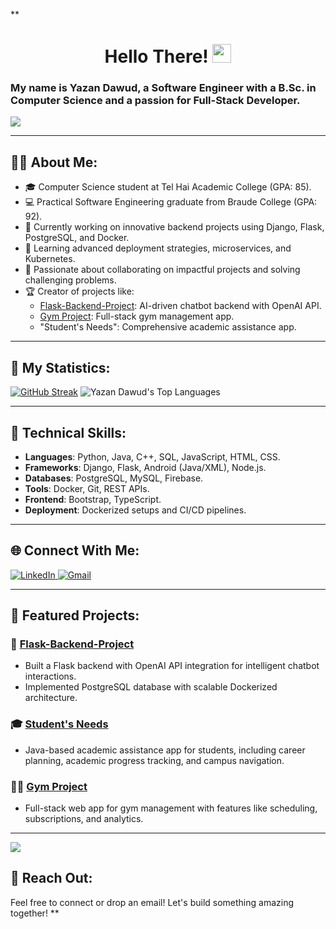 **<h1 align="center">Hello There! <img src="https://github.com/souvikguria98/souvikguria98/blob/master/Hi.gif" width="30"> </h1>

### My name is Yazan Dawud, a Software Engineer with a B.Sc. in Computer Science and a passion for Full-Stack Developer.

<a href="https://www.youtube.com/watch?v=dQw4w9WgXcQ"><img src="https://user-images.githubusercontent.com/73097560/115834477-dbab4500-a447-11eb-908a-139a6edaec5c.gif"></a>

---

## 👨‍💻 About Me:
- 🎓 Computer Science student at Tel Hai Academic College (GPA: 85).
- 💻 Practical Software Engineering graduate from Braude College (GPA: 92).
- 🔭 Currently working on innovative backend projects using Django, Flask, PostgreSQL, and Docker.
- 🌱 Learning advanced deployment strategies, microservices, and Kubernetes.
- 👯 Passionate about collaborating on impactful projects and solving challenging problems.
- 🏆 Creator of projects like:
  - [Flask-Backend-Project](https://github.com/yazandahood8/Flask-Backend-Project): AI-driven chatbot backend with OpenAI API.
  - [Gym Project](https://github.com/yazandahood8/Gym_Project): Full-stack gym management app.
  - "Student's Needs": Comprehensive academic assistance app.

---

## 🚀 My Statistics:

<a href="https://git.io/streak-stats"><img src="https://github-readme-streak-stats.herokuapp.com?user=yazandahood8&theme=tokyonight" alt="GitHub Streak" /></a>
![Yazan Dawud's Top Languages](https://github-readme-stats.vercel.app/api/top-langs/?username=yazandahood8&theme=tokyonight&layout=compact)

---

## 💼 Technical Skills:
- **Languages**: Python, Java, C++, SQL, JavaScript, HTML, CSS.
- **Frameworks**: Django, Flask, Android (Java/XML), Node.js.
- **Databases**: PostgreSQL, MySQL, Firebase.
- **Tools**: Docker, Git, REST APIs.
- **Frontend**: Bootstrap, TypeScript.
- **Deployment**: Dockerized setups and CI/CD pipelines.

---

## 🌐 Connect With Me:
<a href="https://www.linkedin.com/in/yazan-dahood-031145309/" target="_blank">
<img src="https://img.shields.io/badge/LinkedIn-%2300acee.svg?color=0A66C2&style=for-the-badge&logo=linkedin&logoColor=white" alt=LinkedIn />
</a>
<a href="mailto:dahood.yazan8@gmail.com" target="_blank">
<img src="https://img.shields.io/badge/Gmail-dahood.yazan8@gmail.com-%23EA4335.svg?style=for-the-badge&logo=gmail&logoColor=white" alt=Gmail />
</a>

---

## 📂 Featured Projects:
### 🧠 [Flask-Backend-Project](https://github.com/yazandahood8/Flask-Backend-Project)
- Built a Flask backend with OpenAI API integration for intelligent chatbot interactions.
- Implemented PostgreSQL database with scalable Dockerized architecture.

### 🎓 [Student's Needs](https://github.com/yazandahood8/)
- Java-based academic assistance app for students, including career planning, academic progress tracking, and campus navigation.

### 🏋️‍♂️ [Gym Project](https://github.com/yazandahood8/Gym_Project)
- Full-stack web app for gym management with features like scheduling, subscriptions, and analytics.

---

<a href="https://www.youtube.com/watch?v=dQw4w9WgXcQ"><img src="https://user-images.githubusercontent.com/73097560/115834477-dbab4500-a447-11eb-908a-139a6edaec5c.gif"></a>

## 📧 Reach Out:
Feel free to connect or drop an email! Let's build something amazing together!
**

